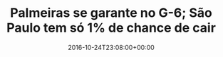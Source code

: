 ---
layout: post
title: "Palmeiras se garante no G-6; São Paulo tem só 1% de chance de cair"
date: 2016-10-24T23:08:00+00:00
external_link: "http://globoesporte.globo.com/futebol/brasileirao-serie-a/noticia/2016/10/palmeiras-se-garante-no-g-6-sao-paulo-tem-so-1-de-chance-de-cair.html"
categories: news globo.com
---